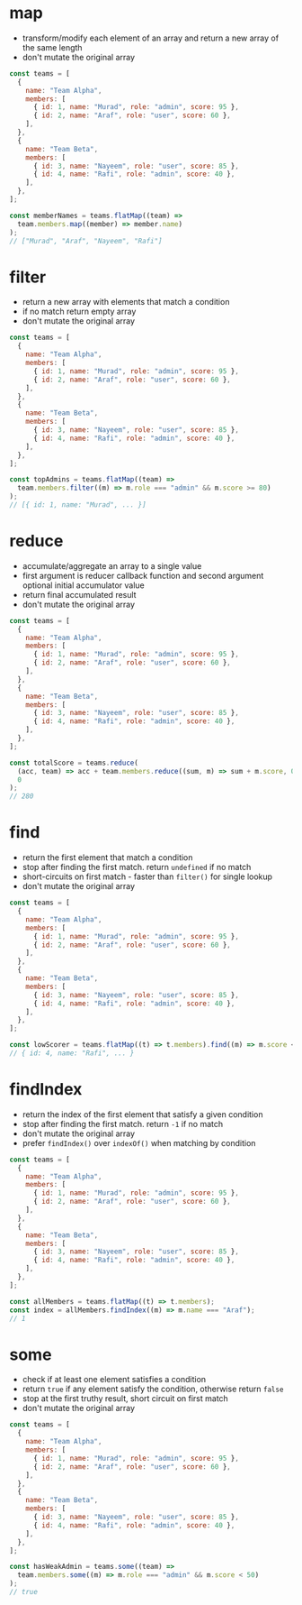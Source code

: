 # map

- transform/modify each element of an array and return a new array of the same length
- don't mutate the original array

```js
const teams = [
  {
    name: "Team Alpha",
    members: [
      { id: 1, name: "Murad", role: "admin", score: 95 },
      { id: 2, name: "Araf", role: "user", score: 60 },
    ],
  },
  {
    name: "Team Beta",
    members: [
      { id: 3, name: "Nayeem", role: "user", score: 85 },
      { id: 4, name: "Rafi", role: "admin", score: 40 },
    ],
  },
];

const memberNames = teams.flatMap((team) =>
  team.members.map((member) => member.name)
);
// ["Murad", "Araf", "Nayeem", "Rafi"]
```

# filter

- return a new array with elements that match a condition
- if no match return empty array
- don't mutate the original array

```js
const teams = [
  {
    name: "Team Alpha",
    members: [
      { id: 1, name: "Murad", role: "admin", score: 95 },
      { id: 2, name: "Araf", role: "user", score: 60 },
    ],
  },
  {
    name: "Team Beta",
    members: [
      { id: 3, name: "Nayeem", role: "user", score: 85 },
      { id: 4, name: "Rafi", role: "admin", score: 40 },
    ],
  },
];

const topAdmins = teams.flatMap((team) =>
  team.members.filter((m) => m.role === "admin" && m.score >= 80)
);
// [{ id: 1, name: "Murad", ... }]
```

# reduce

- accumulate/aggregate an array to a single value
- first argument is reducer callback function and second argument optional initial accumulator value
- return final accumulated result
- don't mutate the original array

```js
const teams = [
  {
    name: "Team Alpha",
    members: [
      { id: 1, name: "Murad", role: "admin", score: 95 },
      { id: 2, name: "Araf", role: "user", score: 60 },
    ],
  },
  {
    name: "Team Beta",
    members: [
      { id: 3, name: "Nayeem", role: "user", score: 85 },
      { id: 4, name: "Rafi", role: "admin", score: 40 },
    ],
  },
];

const totalScore = teams.reduce(
  (acc, team) => acc + team.members.reduce((sum, m) => sum + m.score, 0),
  0
);
// 280
```

# find

- return the first element that match a condition
- stop after finding the first match. return `undefined` if no match
- short-circuits on first match - faster than `filter()` for single lookup
- don't mutate the original array

```js
const teams = [
  {
    name: "Team Alpha",
    members: [
      { id: 1, name: "Murad", role: "admin", score: 95 },
      { id: 2, name: "Araf", role: "user", score: 60 },
    ],
  },
  {
    name: "Team Beta",
    members: [
      { id: 3, name: "Nayeem", role: "user", score: 85 },
      { id: 4, name: "Rafi", role: "admin", score: 40 },
    ],
  },
];

const lowScorer = teams.flatMap((t) => t.members).find((m) => m.score < 50);
// { id: 4, name: "Rafi", ... }
```

# findIndex

- return the index of the first element that satisfy a given condition
- stop after finding the first match. return `-1` if no match
- don't mutate the original array
- prefer `findIndex()` over `indexOf()` when matching by condition

```js
const teams = [
  {
    name: "Team Alpha",
    members: [
      { id: 1, name: "Murad", role: "admin", score: 95 },
      { id: 2, name: "Araf", role: "user", score: 60 },
    ],
  },
  {
    name: "Team Beta",
    members: [
      { id: 3, name: "Nayeem", role: "user", score: 85 },
      { id: 4, name: "Rafi", role: "admin", score: 40 },
    ],
  },
];

const allMembers = teams.flatMap((t) => t.members);
const index = allMembers.findIndex((m) => m.name === "Araf");
// 1
```

# some

- check if at least one element satisfies a condition
- return `true` if any element satisfy the condition, otherwise return `false`
- stop at the first truthy result, short circuit on first match
- don't mutate the original array

```js
const teams = [
  {
    name: "Team Alpha",
    members: [
      { id: 1, name: "Murad", role: "admin", score: 95 },
      { id: 2, name: "Araf", role: "user", score: 60 },
    ],
  },
  {
    name: "Team Beta",
    members: [
      { id: 3, name: "Nayeem", role: "user", score: 85 },
      { id: 4, name: "Rafi", role: "admin", score: 40 },
    ],
  },
];

const hasWeakAdmin = teams.some((team) =>
  team.members.some((m) => m.role === "admin" && m.score < 50)
);
// true
```
